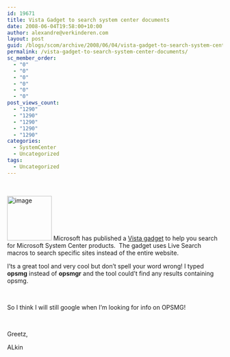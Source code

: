 ```yaml
---
id: 19671
title: Vista Gadget to search system center documents
date: 2008-06-04T19:58:00+10:00
author: alexandre@verkinderen.com
layout: post
guid: /blogs/scom/archive/2008/06/04/vista-gadget-to-search-system-center-documents.aspx
permalink: /vista-gadget-to-search-system-center-documents/
sc_member_order:
  - "0"
  - "0"
  - "0"
  - "0"
  - "0"
  - "0"
post_views_count:
  - "1290"
  - "1290"
  - "1290"
  - "1290"
  - "1290"
categories:
  - SystemCenter
  - Uncategorized
tags:
  - Uncategorized
---
```

&nbsp;

[<img src="http://scug.be/blogs/scom/WindowsLiveWriter/VistaGadgettosearchsystemcenterdocuments_135F7/image_thumb.png" style="border: 0px none" alt="image" border="0" height="104" width="104" />](http://scug.be/blogs/scom/WindowsLiveWriter/VistaGadgettosearchsystemcenterdocuments_135F7/image_2.png) Microsoft has published a <a href="http://gallery.live.com/liveItemDetail.aspx?li=49e26ad0-113d-4f3d-a711-57f6530c75d9" target="_blank">Vista gadget</a> to help you search for Microsoft System Center products.&nbsp; The gadget uses Live Search macros to search specific sites instead of the entire website.

I&#8217;ts a great tool and very cool but don&#8217;t spell your word wrong! I typed **opsmg** instead of **opsmgr** and the tool could&#8217;t find any results containing opsmg.

&nbsp;

So I think I will still google when I&#8217;m looking for info on OPSMG!

&nbsp;

Greetz,

ALkin